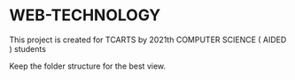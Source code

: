 # WEB-TECHNOLOGY
This project is created for TCARTS by 2021th COMPUTER SCIENCE ( AIDED ) students

Keep the folder structure for the best view.
